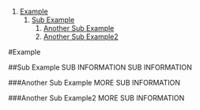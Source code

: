 1. [Example](#example)
	1. [Sub Example](#sub-example)
		1. [Another Sub Example](#another-sub-example)
		1. [Another Sub Example2](#another-sub-example2)

#Example

##Sub Example
SUB INFORMATION SUB INFORMATION

###Another Sub Example
MORE SUB INFORMATION

###Another Sub Example2
MORE SUB INFORMATION

